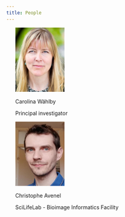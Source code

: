 ```yaml
---
title: People
---
```


<ul style="list-style-type:none">
    <li>
        <a href="https://katalog.uu.se/profile/?id=N96-5999"><img src="/assets/people_im/Carolina.png" width="130" height="170" class="people"/></a>
        <p class="authors">Carolina W&auml;hlby</p>
        <p class="title">Principal investigator
        </p>
	</li>
    <li>
        <p href="https://katalog.uu.se/simpleprofile/?id=N13-1716"><img src="/assets/people_im/christophe.jpg" width="130" height="170" class="people"/></p>
        <p class="authors">Christophe Avenel</p>
        <p class="title">SciLifeLab - Bioimage Informatics Facility
        </p>
	</li>
</ul>

